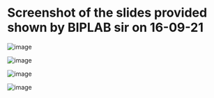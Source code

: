 # Screenshot of the slides provided shown by BIPLAB sir on 16-09-21

![image](https://user-images.githubusercontent.com/83713146/133550828-de2d39cf-9aed-45f1-8dfa-d283dfb84e80.png)

![image](https://user-images.githubusercontent.com/83713146/133551910-d9035701-e513-418b-a594-494618e7809f.png)

![image](https://user-images.githubusercontent.com/83713146/133552248-22acf6a6-990a-4fe9-af36-d6d8021dcad9.png)

![image](https://user-images.githubusercontent.com/83713146/133552541-60142c39-dbc3-47d1-82bf-3babd2bd2cf6.png)
